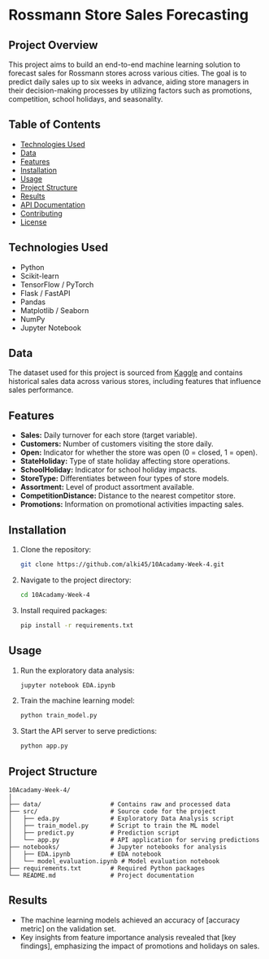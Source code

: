 # Rossmann Store Sales Forecasting

## Project Overview

This project aims to build an end-to-end machine learning solution to forecast sales for Rossmann stores across various cities. The goal is to predict daily sales up to six weeks in advance, aiding store managers in their decision-making processes by utilizing factors such as promotions, competition, school holidays, and seasonality.

## Table of Contents

- [Technologies Used](#technologies-used)
- [Data](#data)
- [Features](#features)
- [Installation](#installation)
- [Usage](#usage)
- [Project Structure](#project-structure)
- [Results](#results)
- [API Documentation](#api-documentation)
- [Contributing](#contributing)
- [License](#license)

## Technologies Used

- Python
- Scikit-learn
- TensorFlow / PyTorch
- Flask / FastAPI
- Pandas
- Matplotlib / Seaborn
- NumPy
- Jupyter Notebook

## Data

The dataset used for this project is sourced from [Kaggle](https://www.kaggle.com/c/rossmann-store-sales/data) and contains historical sales data across various stores, including features that influence sales performance.

## Features

- **Sales:** Daily turnover for each store (target variable).
- **Customers:** Number of customers visiting the store daily.
- **Open:** Indicator for whether the store was open (0 = closed, 1 = open).
- **StateHoliday:** Type of state holiday affecting store operations.
- **SchoolHoliday:** Indicator for school holiday impacts.
- **StoreType:** Differentiates between four types of store models.
- **Assortment:** Level of product assortment available.
- **CompetitionDistance:** Distance to the nearest competitor store.
- **Promotions:** Information on promotional activities impacting sales.

## Installation

1. Clone the repository:
   ```bash
   git clone https://github.com/alki45/10Acadamy-Week-4.git
   ```
2. Navigate to the project directory:
   ```bash
   cd 10Acadamy-Week-4
   ```
3. Install required packages:
   ```bash
   pip install -r requirements.txt
   ```

## Usage

1. Run the exploratory data analysis:
   ```bash
   jupyter notebook EDA.ipynb
   ```
2. Train the machine learning model:
   ```bash
   python train_model.py
   ```
3. Start the API server to serve predictions:
   ```bash
   python app.py
   ```

## Project Structure

```
10Acadamy-Week-4/
│
├── data/                   # Contains raw and processed data
├── src/                    # Source code for the project
│   ├── eda.py              # Exploratory Data Analysis script
│   ├── train_model.py      # Script to train the ML model
│   ├── predict.py          # Prediction script
│   └── app.py              # API application for serving predictions
├── notebooks/              # Jupyter notebooks for analysis
│   ├── EDA.ipynb           # EDA notebook
│   └── model_evaluation.ipynb # Model evaluation notebook
├── requirements.txt        # Required Python packages
└── README.md               # Project documentation
```

## Results

- The machine learning models achieved an accuracy of [accuracy metric] on the validation set.
- Key insights from feature importance analysis revealed that [key findings], emphasizing the impact of promotions and holidays on sales.
